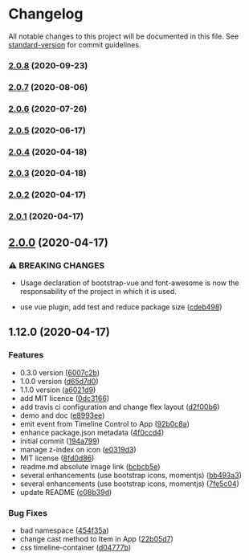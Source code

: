 # Changelog

All notable changes to this project will be documented in this file. See [standard-version](https://github.com/conventional-changelog/standard-version) for commit guidelines.

### [2.0.8](https://github.com/scottie34/simple-vue-timeline/compare/v2.0.7...v2.0.8) (2020-09-23)

### [2.0.7](https://github.com/scottie34/simple-vue-timeline/compare/v2.0.6...v2.0.7) (2020-08-06)

### [2.0.6](https://github.com/scottie34/simple-vue-timeline/compare/v2.0.5...v2.0.6) (2020-07-26)

### [2.0.5](https://github.com/scottie34/simple-vue-timeline/compare/v2.0.4...v2.0.5) (2020-06-17)

### [2.0.4](https://github.com/scottie34/simple-vue-timeline/compare/v2.0.3...v2.0.4) (2020-04-18)

### [2.0.3](https://github.com/scottie34/simple-vue-timeline/compare/v2.0.2...v2.0.3) (2020-04-18)

### [2.0.2](https://github.com/scottie34/simple-vue-timeline/compare/v2.0.1...v2.0.2) (2020-04-17)

### [2.0.1](https://github.com/scottie34/simple-vue-timeline/compare/v2.0.0...v2.0.1) (2020-04-17)

## [2.0.0](https://github.com/scottie34/simple-vue-timeline/compare/v1.12.0...v2.0.0) (2020-04-17)


### ⚠ BREAKING CHANGES

* Usage declaration of bootstrap-vue and font-awesome is now the responsability of
the project in which it is used.

* use vue plugin, add test and reduce package size ([cdeb498](https://github.com/scottie34/simple-vue-timeline/commit/cdeb49821a0e214ec7563a7fb1dbfecd09ce6fa8))

## 1.12.0 (2020-04-17)


### Features

* 0.3.0 version ([6007c2b](https://github.com/scottie34/simple-vue-timeline/commit/6007c2b9e69bec6b1e4b8468595f5c6e1cf2cb60))
* 1.0.0 version ([d65d7d0](https://github.com/scottie34/simple-vue-timeline/commit/d65d7d08c3c3b0ed96ce0853c1c2bd0d149f0078))
* 1.1.0 version ([a6021d9](https://github.com/scottie34/simple-vue-timeline/commit/a6021d9aa5adeec57645dd90cf6945ad6a6b194a))
* add MIT licence ([0dc3166](https://github.com/scottie34/simple-vue-timeline/commit/0dc31663897d61862c1746fcf91600270e8acbb7))
* add travis ci configuration and change flex layout ([d2f00b6](https://github.com/scottie34/simple-vue-timeline/commit/d2f00b6c0b96f460fdec0b4e098a31a323004155))
* demo and doc ([e8993ee](https://github.com/scottie34/simple-vue-timeline/commit/e8993ee23fce03452f92c6352fe1c3b6c738baff))
* emit event from Timeline Control to App ([92b0c8a](https://github.com/scottie34/simple-vue-timeline/commit/92b0c8a89b25cf898cd65963d15ba3b02f5e467e))
* enhance package.json metadata ([4f0ccd4](https://github.com/scottie34/simple-vue-timeline/commit/4f0ccd4808906fdc56161c5c88b9112ca500ad73))
* initial commit ([194a799](https://github.com/scottie34/simple-vue-timeline/commit/194a799405324e4e53e6f2a88c0d6f0c09ba5afd))
* manage z-index on icon ([e0319d3](https://github.com/scottie34/simple-vue-timeline/commit/e0319d3aa42c123c7963cd01833c77517f62c088))
* MIT license ([8fd0d86](https://github.com/scottie34/simple-vue-timeline/commit/8fd0d8695ccf9c068cdc646032a89a5f8c92ce49))
* readme.md absolute image link ([bcbcb5e](https://github.com/scottie34/simple-vue-timeline/commit/bcbcb5e8b32072a0b7066ce7041d6a9549e4082b))
* several enhancements (use bootstrap icons, momentjs) ([bb493a3](https://github.com/scottie34/simple-vue-timeline/commit/bb493a371449895c4b871974b4e2df8e23927d9e))
* several enhancements (use bootstrap icons, momentjs) ([7fe5c04](https://github.com/scottie34/simple-vue-timeline/commit/7fe5c04ae9648b01ef97bc1eadb9898cdc1a1fc0))
* update README ([c08b39d](https://github.com/scottie34/simple-vue-timeline/commit/c08b39d31b265aede8bdfb5020d5c9a721fb5228))


### Bug Fixes

* bad namespace ([454f35a](https://github.com/scottie34/simple-vue-timeline/commit/454f35a7e4e7bfe2ffe1193804422dad9b884d88))
* change cast method to Item in App ([22b05d7](https://github.com/scottie34/simple-vue-timeline/commit/22b05d7c23c93572c9f86a9b62629befd9cd9fb8))
* css timeline-container ([d04777b](https://github.com/scottie34/simple-vue-timeline/commit/d04777b3418a3eb0c56fa745477c353448ed82ad))
